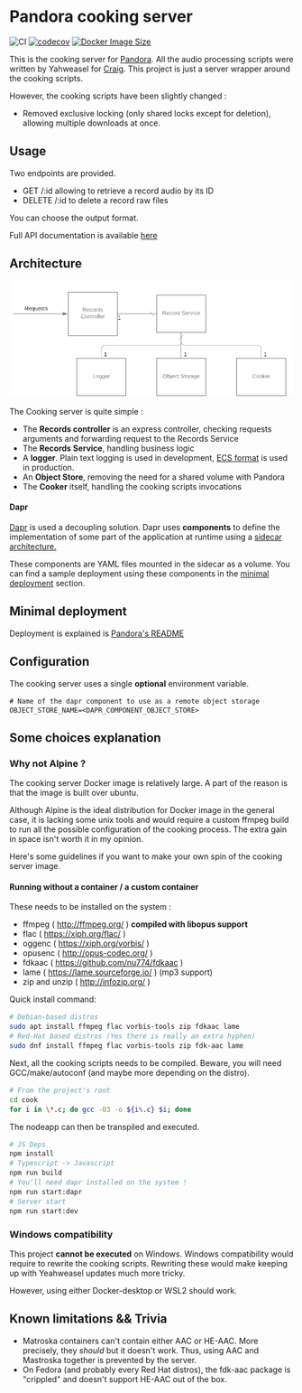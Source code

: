 # Pandora cooking server

![CI](https://github.com/SoTrxII/Pandora-cooking-server/actions/workflows/publish-coverage.yml/badge.svg)
[![codecov](https://codecov.io/gh/SoTrxII/Pandora-cooking-server/branch/master/graph/badge.svg?token=YI8X1HA6I7)](https://codecov.io/gh/SoTrxII/pandora-cooking-server)
[![Docker Image Size](https://badgen.net/docker/size/sotrx/pandora-cooking-server/2.1.0?icon=docker&label=cooking-server)](https://hub.docker.com/r/sotrx/pandora-cooking-server/)

This is the cooking server for [Pandora](https://github.com/SoTrxII/Pandora).
All the audio processing scripts were written by Yahweasel for [Craig](https://github.com/Yahweasel/craig).
This project is just a server wrapper around the cooking scripts.

However, the cooking scripts have been slightly changed :

- Removed exclusive locking (only shared locks except for deletion), allowing multiple downloads at once.

## Usage

Two endpoints are provided.

- GET /:id allowing to retrieve a record audio by its ID
- DELETE /:id to delete a record raw files

You can choose the output format.

Full API documentation is available [here](https://sotrxii.github.io/Pandora-cooking-server/)

## Architecture

![Architecture](./resources/images/architecture.png)

The Cooking server is quite simple :

- The **Records controller** is an express controller, checking requests arguments and forwarding request to the Records Service
- The **Records Service**, handling business logic
- A **logger**. Plain text logging is used in development, [ECS format](https://www.elastic.co/guide/en/ecs/current/index.html) is used in production.
- An **Object Store**, removing the need for a shared volume with Pandora
- The **Cooker** itself, handling the cooking scripts invocations

#### Dapr

[Dapr](https://github.com/dapr/dapr) is used a decoupling solution. Dapr uses **components** to define the implementation
of some part of the application at runtime using a [sidecar architecture.](https://medium.com/nerd-for-tech/microservice-design-pattern-sidecar-sidekick-pattern-dbcea9bed783)

These components are YAML files mounted in the sidecar as a volume. You can find a sample deployment
using these components in the [minimal deployment](#minimal-deployment) section.


## Minimal deployment

Deployment is explained is [Pandora's README](https://github.com/SoTrxII/Pandora#minimal-deployment)

## Configuration

The cooking server uses a single **optional** environment variable.

```dotenv
# Name of the dapr component to use as a remote object storage
OBJECT_STORE_NAME=<DAPR_COMPONENT_OBJECT_STORE>
```

## Some choices explanation

### Why not Alpine ?

The cooking server Docker image is relatively large. A part of the reason is that the image is built over ubuntu.

Although Alpine is the ideal distribution for Docker image in the general case, it is
lacking some unix tools and would require a custom ffmpeg build to run all the possible configuration of the
cooking process. The extra gain in space isn't worth it in my opinion.

Here's some guidelines if you want to make your own spin of the cooking server image.

#### Running without a container / a custom container

These needs to be installed on the system :

- ffmpeg ( http://ffmpeg.org/ ) **compiled with libopus support**
- flac ( https://xiph.org/flac/ )
- oggenc ( https://xiph.org/vorbis/ )
- opusenc ( http://opus-codec.org/ )
- fdkaac ( https://github.com/nu774/fdkaac )
- lame ( https://lame.sourceforge.io/ ) (mp3 support)
- zip and unzip ( http://infozip.org/ )

Quick install command:

```bash
# Debian-based distros
sudo apt install ffmpeg flac vorbis-tools zip fdkaac lame
# Red-Hat based distros (Yes there is really an extra hyphen)
sudo dnf install ffmpeg flac vorbis-tools zip fdk-aac lame
```

Next, all the cooking scripts needs to be compiled. Beware, you will need GCC/make/autoconf
(and maybe more depending on the distro).

```bash
# From the project's root
cd cook
for i in \*.c; do gcc -O3 -o ${i%.c} $i; done
```

The nodeapp can then be transpiled and executed.

```bash
# JS Deps
npm install
# Typescript -> Javascript
npm run build
# You'll need dapr installed on the system !
npm run start:dapr
# Server start
npm run start:dev
```

### Windows compatibility

This project **cannot be executed** on Windows. Windows compatibility would require to rewrite the cooking scripts.
Rewriting these would make keeping up with Yeahweasel updates much more tricky.

However, using either Docker-desktop or WSL2 should work.

## Known limitations && Trivia

- Matroska containers can't contain either AAC or HE-AAC. More precisely, they _should_ but it doesn't work.
  Thus, using AAC and Mastroska together is prevented by the server.
- On Fedora (and probably every Red Hat distros), the fdk-aac package is "crippled" and doesn't support HE-AAC
  out of the box.
